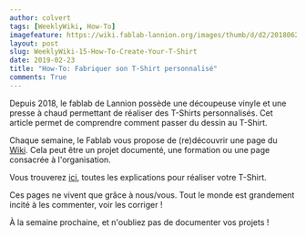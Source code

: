 ```yaml
---
author: colvert
tags: [WeeklyWiki, How-To]
imagefeature: https://wiki.fablab-lannion.org/images/thumb/d/d2/20180627_215303.jpg/120px-20180627_215303.jpg
layout: post
slug: WeeklyWiki-15-How-To-Create-Your-T-Shirt
date: 2019-02-23
title: "How-To: Fabriquer son T-Shirt personnalisé"
comments: True
---
```


Depuis 2018, le fablab de Lannion possède une découpeuse vinyle et une presse à chaud permettant de réaliser des T-Shirts personnalisés. Cet article permet de comprendre comment passer du dessin au T-Shirt.

Chaque semaine, le Fablab vous propose de (re)découvrir une page du [Wiki](https://wiki.fablab-lannion.org). Cela peut être un projet documenté, une formation ou une page consacrée à l'organisation.

Vous trouverez [ici](https://wiki.fablab-lannion.org/index.php?title=T-shirt_DIY), toutes les explications pour réaliser votre T-Shirt.

Ces pages ne vivent que grâce à nous/vous. Tout le monde est grandement incité à les commenter, voir les corriger !

À la semaine prochaine, et n'oubliez pas de documenter vos projets !
